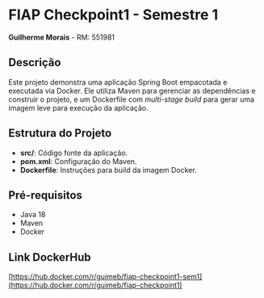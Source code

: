 # FIAP Checkpoint1 - Semestre 1

**Guilherme Morais** - RM: 551981

## Descrição

Este projeto demonstra uma aplicação Spring Boot empacotada e executada via Docker. Ele utiliza Maven para gerenciar as dependências e construir o projeto, e um Dockerfile com _multi-stage build_ para gerar uma imagem leve para execução da aplicação.

## Estrutura do Projeto

- **src/**: Código fonte da aplicação.
- **pom.xml**: Configuração do Maven.
- **Dockerfile**: Instruções para build da imagem Docker.

## Pré-requisitos

- Java 18
- Maven
- Docker

## Link DockerHub

[https://hub.docker.com/r/guimeb/fiap-checkpoint1-sem1](https://hub.docker.com/r/guimeb/fiap-checkpoint1)
